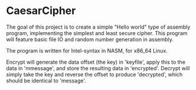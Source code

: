 CaesarCipher
=============

The goal of this project is to create a simple "Hello world" type of assembly program, implementing the simplest and least secure cipher. This program will feature basic file IO and random number generation in assembly.

The program is written for Intel-syntax in NASM, for x86_64 Linux.

Encrypt will generate the data offset (the key) in 'keyfile', apply this to the data in 'mmessage', and store the resulting data in 'encrypted'. Decrypt will simply take the key and reverse the offset to produce 'decrypted', which should be identical to 'message'.

